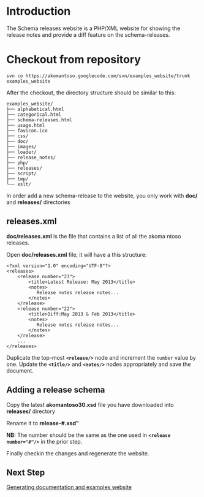 # Introduction #

The Schema releases website is a PHP/XML website for showing the release notes and provide a diff feature on the schema-releases.


# Checkout from repository #

```
svn co https://akomantoso.googlecode.com/svn/examples_website/trunk examples_website
```

After the checkout, the directory structure should be similar to this:
```
examples_website/
├── alphabetical.html
├── categorical.html
├── schema-releases.html
├── usage.html
├── favicon.ico
├── css/
├── doc/
├── images/
├── loader/
├── release_notes/
├── php/
├── releases/
├── script/
├── tmp/
└── xslt/
```

In order add a new schema-release to the website, you only work with **doc/** and **releases/** directories

## releases.xml ##

**doc/releases.xml** is the file that contains a list of all the akoma ntoso releases.

Open **doc/releases.xml** file, it will have a this structure:
```
<?xml version="1.0" encoding="UTF-8"?>
<releases>
    <release number="23">
        <title>Latest Release: May 2013</title>
        <notes>
           Release notes release notes...                    
        </notes>
    </release>     
    <release number="22">
        <title>Diff:May 2013 & Feb 2013</title>
        <notes>
           Release notes release notes...                    
        </notes>
    </release>     
    ...
</releases>
```

Duplicate the top-most **`<release/>`** node and increment the `number` value by one. Update the **`<title/>`** and **`<notes/>`** nodes appropriately and save the document.

## Adding a release schema ##

Copy the latest **akomantoso30.xsd** file you have downloaded into **releases/** directory

Rename it to **release-#.xsd"**

**NB:** The number should be the same as the one used in **`<release number="#"/>`** in the prior step.

Finally checkin the changes and regenerate the website.

## Next Step ##
[Generating documentation and examples website](WebsiteDocumentation.md)